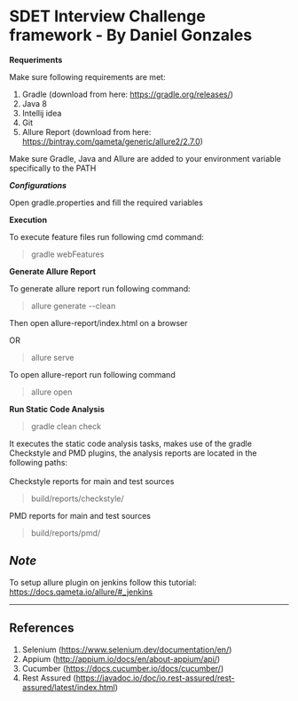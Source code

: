 # SDET Interview Challenge framework - By Daniel Gonzales

**Requeriments**

Make sure following requirements are met:

1. Gradle (download from here: https://gradle.org/releases/)
2. Java 8
3. Intellij idea
4. Git
5. Allure Report (download from here: https://bintray.com/qameta/generic/allure2/2.7.0)

Make sure Gradle, Java and Allure are added to your environment variable specifically to the PATH

***Configurations***

Open gradle.properties and fill the required variables

**Execution**

To execute feature files run following cmd command:
> gradle webFeatures

**Generate Allure Report**

To generate allure report run following command:

> allure generate --clean

Then open allure-report/index.html on a browser

OR

> allure serve

To open allure-report run following command
> allure open

**Run Static Code Analysis**

> gradle clean check

It executes the static code analysis tasks, makes use of the gradle Checkstyle and PMD plugins, the analysis reports are located in the following paths:</br> </br>
Checkstyle reports for main and test sources
> build/reports/checkstyle/

PMD reports for main and test sources
> build/reports/pmd/

***Note***
--
To setup allure plugin on jenkins follow this tutorial: https://docs.qameta.io/allure/#_jenkins

---
References
---

1. Selenium (https://www.selenium.dev/documentation/en/)
2. Appium (http://appium.io/docs/en/about-appium/api/)
3. Cucumber (https://docs.cucumber.io/docs/cucumber/)
4. Rest Assured (https://javadoc.io/doc/io.rest-assured/rest-assured/latest/index.html)
